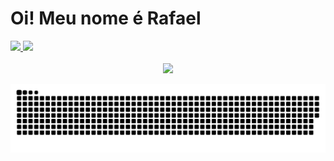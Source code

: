 <h1> Oi! Meu nome é Rafael </h1>

<div>
  <a href="https://github.com/R4f43lA94r3c1d0">
  <img height="168em" src="https://github-readme-stats.vercel.app/api?username=R4f43lA94r3c1d0&show_icons=true&theme=dark&include_all_commits=true&count_private=true"/>
  <img height="168em" src="https://github-readme-stats.vercel.app/api/top-langs/?username=R4f43lA94r3c1d0&layout=compact&langs_count=7&theme=dark"/>

</div>
 <br>
<div  align="center"> 
  <a href="https://www.linkedin.com/in/rafael-aparecido-44351b18a" target="_blank"><img src="https://img.shields.io/badge/-LinkedIn-%230077B5?style=for-the-badge&logo=linkedin&logoColor=white" target="_blank"></a> 
 
  ![Snake animation](https://github.com/R4f43lA94r3c1d0/R4f43lA94r3c1d0/blob/output/github-contribution-grid-snake.svg)
 
</div>
